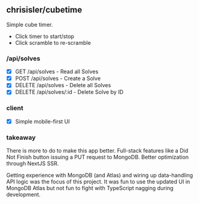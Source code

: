 ## chrisisler/cubetime

Simple cube timer.

- Click timer to start/stop
- Click scramble to re-scramble

### /api/solves

- [x] GET /api/solves - Read all Solves
- [x] POST /api/solves - Create a Solve
- [x] DELETE /api/solves - Delete all Solves
- [x] DELETE /api/solves/:id - Delete Solve by ID

### client

- [x] Simple mobile-first UI

### takeaway

There is more to do to make this app better. Full-stack features like a Did Not
Finish button issuing a PUT request to MongoDB. Better optimization through
NextJS SSR.

Getting experience with MongoDB (and Atlas) and wiring up data-handling API
logic was the focus of this project. It was fun to use the updated UI in MongoDB
Atlas but not fun to fight with TypeScript nagging during development.
